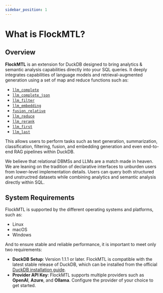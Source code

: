 ```yaml
---
sidebar_position: 1
---
```


# What is FlockMTL?

## Overview

**FlockMTL** is an extension for DuckDB designed to bring analytics & semantic analysis capabilities directly into your SQL queries. It deeply integrates capabilities of language models and retrieval-augmented generation using a set of map and reduce functions such as:

- [`llm_complete`](/docs/scalar-map-functions/llm-complete)
- [`llm_complete_json`](/docs/scalar-map-functions/llm-complete-json)
- [`llm_filter`](/docs/scalar-map-functions/llm-filter)
- [`llm_embedding`](/docs/scalar-map-functions/llm-embedding)
- [`fusion_relative`](/docs/scalar-map-functions/)
- [`llm_reduce`](/docs/aggregate-reduce-functions/llm-reduce)
- [`llm_rerank`](/docs/aggregate-reduce-functions/llm-rerank)
- [`llm_first`](/docs/aggregate-reduce-functions/llm-first)
- [`llm_last`](/docs/aggregate-reduce-functions/llm-last)

This allows users to perform tasks such as text generation, summarization, classification, filtering, fusion, and embedding generation and even end-to-end RAG pipelines within DuckDB.

We believe that relational DBMSs and LLMs are a match made in heaven. We are leaning on the tradition of declarative interfaces to unburden users from lower-level implementation details. Users can query both structured and unstructred datasets while combining analytics and semantic analysis directly within SQL.

## System Requirements

FlockMTL is supported by the different operating systems and platforms, such as:
- Linux
- macOS
- Windows

And to ensure stable and reliable performance, it is important to meet only two requirements:
- **DuckDB Setup**: Version 1.1.1 or later. FlockMTL is compatible with the latest stable release of DuckDB, which can be installed from the official [DuckDB installation guide](https://duckdb.org/docs/installation/index?version=stable&environment=cli&platform=linux&download_method=direct&architecture=x86_64).
- **Provider API Key**: FlockMTL supports multiple providers such as **OpenAI**, **Azure**, and **Ollama**. Configure the provider of your choice to get started.
